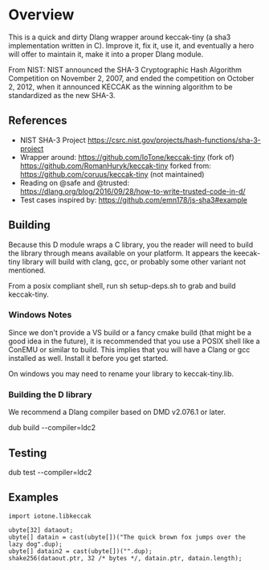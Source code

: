 # Overview

This is a quick and dirty Dlang wrapper around keccak-tiny (a sha3 implementation written in C).  Improve it, fix it, use it, and eventually a hero will offer to maintain it, make it into a proper Dlang module.

From NIST: NIST announced the SHA-3 Cryptographic Hash Algorithm Competition on November 2, 2007, and ended the competition on October 2, 2012, when it announced KECCAK as the winning algorithm to be standardized as the new SHA-3.

## References

- NIST SHA-3 Project https://csrc.nist.gov/projects/hash-functions/sha-3-project
- Wrapper around: https://github.com/IoTone/keccak-tiny (fork of) https://github.com/RomanHuryk/keccak-tiny forked from: https://github.com/coruus/keccak-tiny (not maintained)
- Reading on @safe and @trusted: https://dlang.org/blog/2016/09/28/how-to-write-trusted-code-in-d/
- Test cases inspired by: https://github.com/emn178/js-sha3#example

## Building

Because this D module wraps a C library, you the reader will need to build the library through means available on your platform.  It appears the keecak-tiny library will build with clang, gcc, or probably some other variant not mentioned.

From a posix compliant shell, run sh setup-deps.sh to grab and build keccak-tiny.  

### Windows Notes

Since we don't provide a VS build or a fancy cmake build (that might be a good idea in the future), it is recommended that you use a POSIX shell like a ConEMU or similar to build.  This implies that you will have a Clang or gcc installed as well.  Install it before you get started.

On windows you may need to rename your library to keccak-tiny.lib.

### Building the D library

We recommend a Dlang compiler based on DMD v2.076.1 or later.

dub build --compiler=ldc2

## Testing

dub test --compiler=ldc2

## Examples


```
import iotone.libkeccak

ubyte[32] dataout;
ubyte[] datain = cast(ubyte[])("The quick brown fox jumps over the lazy dog".dup);
ubyte[] datain2 = cast(ubyte[])("".dup);
shake256(dataout.ptr, 32 /* bytes */, datain.ptr, datain.length);

```
